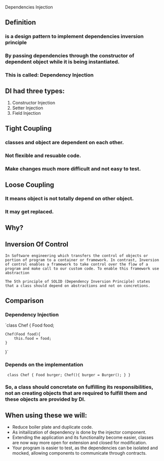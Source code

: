 Dependencies Injection 

## Definition
### is a design pattern to implement dependencies inversion principle

### By passing dependencies through the constructor of dependent object while it is being instantiated.
### This is called: Dependency Injection

## DI had three types:
1. Constructor Injection
2. Setter Injection
3. Field Injection

## Tight Coupling
### classes and object are dependent on each other.
### Not flexible and resuable code.
### Make changes much more difficult and not easy to test.

## Loose Coupling
### It means object is not totally depend on other object.
### It may get replaced.

## Why?
## Inversion Of Control
`In Software engineering which transfers the control of objects or portion of program to a container or framework. In contrast, Inversion of control enables a framework to take control over the flow of a program and make call to our custom code. To enable this framework use abstraction`

`The 5th principle of SOLID (Dependency Inversion Principle) states that a class should depend on abstractions and not on concretions.`

## Comparison
### Dependency Injection 
`class Chef {
    Food food;

    Chef(Food food){
        this.food = food;
    }
}`

### Depends on the implementation
` class Chef {
    Food burger;
    Chef(){
        burger = Burger();
    }
}`

### So, a class should concretate on fulfilling its responsibilities, not an creating objects that are required to fulfill them and these objects are provided by DI.

## When using these we will:
- Reduce boiler plate and duplicate code.
- As initailization of dependency is done by the injector component.
- Extending the application and its functionality become easier, classes are now way more open for extension and closed for modification.
- Your program is easier to test, as the dependencies can be isolated and mocked, allowing components to communicate through contracts.

